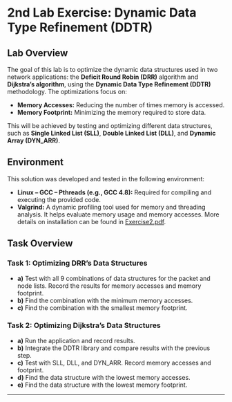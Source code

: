 # 2nd Lab Exercise: Dynamic Data Type Refinement (DDTR)

## Lab Overview

The goal of this lab is to optimize the dynamic data structures used in two network applications: the **Deficit Round Robin (DRR)** algorithm and **Dijkstra’s algorithm**, using the **Dynamic Data Type Refinement (DDTR)** methodology. The optimizations focus on:

- **Memory Accesses:** Reducing the number of times memory is accessed.
- **Memory Footprint:** Minimizing the memory required to store data.

This will be achieved by testing and optimizing different data structures, such as **Single Linked List (SLL)**, **Double Linked List (DLL)**, and **Dynamic Array (DYN_ARR)**.

## Environment

This solution was developed and tested in the following environment:

- **Linux – GCC – Pthreads (e.g., GCC 4.8):** Required for compiling and executing the provided code.
- **Valgrind:** A dynamic profiling tool used for memory and threading analysis. It helps evaluate memory usage and memory accesses. More details on installation can be found in [Exercise2.pdf](https://github.com/PanosMpel/Embedded-Systems-NTUA/blob/main/Lab2/Exercise2.pdf).


## Task Overview

### Task 1: Optimizing DRR’s Data Structures

- **a)** Test with all 9 combinations of data structures for the packet and node lists. Record the results for memory accesses and memory footprint.
- **b)** Find the combination with the minimum memory accesses.
- **c)** Find the combination with the smallest memory footprint.

### Task 2: Optimizing Dijkstra’s Data Structures

- **a)** Run the application and record results.
- **b)** Integrate the DDTR library and compare results with the previous step.
- **c)** Test with SLL, DLL, and DYN_ARR. Record memory accesses and footprint.
- **d)** Find the data structure with the lowest memory accesses.
- **e)** Find the data structure with the lowest memory footprint.

---


